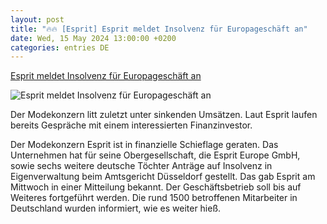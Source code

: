 ```yaml
---
layout: post
title: "🔥🔥 [Esprit] Esprit meldet Insolvenz für Europageschäft an"
date: Wed, 15 May 2024 13:00:00 +0200
categories: entries DE
---
```

[Esprit meldet Insolvenz für Europageschäft an](https://ga.de/news/wirtschaft/ueberregional/esprit-meldet-insolvenz-fuer-europageschaeft-an_aid-112733329)

![Esprit meldet Insolvenz für Europageschäft an](https://ga.de/imgs/93/2/0/1/7/5/1/3/9/1/tok_6a3166506e76554f5855db1c3f9a115c/w1200_h630_x704_y1084_urn_newsml_dpa_com_20090101_240515-99-41738-v3-s2048-22df864e3117423b.jpeg)

Der Modekonzern litt zuletzt unter sinkenden Umsätzen. Laut Esprit laufen bereits Gespräche mit einem interessierten Finanzinvestor.

Der Modekonzern Esprit ist in finanzielle Schieflage geraten. Das Unternehmen hat für seine Obergesellschaft, die Esprit Europe GmbH, sowie sechs weitere deutsche Töchter Anträge auf Insolvenz in Eigenverwaltung beim Amtsgericht Düsseldorf gestellt. Das gab Esprit am Mittwoch in einer Mitteilung bekannt. Der Geschäftsbetrieb soll bis auf Weiteres fortgeführt werden. Die rund 1500 betroffenen Mitarbeiter in Deutschland wurden informiert, wie es weiter hieß.

